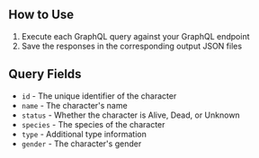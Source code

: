 ## How to Use

1. Execute each GraphQL query against your GraphQL endpoint
2. Save the responses in the corresponding output JSON files

## Query Fields

- `id` - The unique identifier of the character
- `name` - The character's name
- `status` - Whether the character is Alive, Dead, or Unknown
- `species` - The species of the character
- `type` - Additional type information
- `gender` - The character's gender
